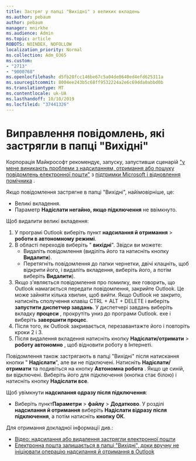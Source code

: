 ```yaml
---
title: Застряг у папці "Вихідні" з великих вкладень
ms.author: pebaum
author: pebaum
manager: mnirkhe
ms.audience: Admin
ms.topic: article
ROBOTS: NOINDEX, NOFOLLOW
localization_priority: Normal
ms.collection: Adm_O365
ms.custom:
- "2713"
- "9000768"
ms.openlocfilehash: d5fb20fcc146be67c5a04de0640ed4efd625311a
ms.sourcegitcommit: 8004ee243b5c68ff9532224a2e6c69dda0abbd0b
ms.translationtype: MT
ms.contentlocale: uk-UA
ms.lasthandoff: 10/10/2019
ms.locfileid: "37441326"
---
```

# <a name="fix-messages-that-are-stuck-in-the-outbox"></a>Виправлення повідомлень, які застрягли в папці "Вихідні"

Корпорація Майкрософт рекомендує, запуску, запустивши сценарій ["у мене виникають проблеми з надсиланням, отримання або пошуку повідомлень електронної пошти"](https://aka.ms/SaRA-OutlookSendReceive) з [підтримки Microsoft і відновлення помічника](https://diagnostics.office.com/#/) .

Якщо повідомлення застрягне в папці "Вихідні", найімовірніше, це:
- Великі вкладення.
- Параметр **Надіслати негайно, якщо підключення** не ввімкнуто.

Щоб видалити великі вкладення: 

1. У програмі Outlook виберіть пункт **надсилання й отримання** > **роботи в автономному режимі**. 
2. В області переходів виберіть " **вихідні**". Звідси ви можете: 
    - Видаліть повідомлення (виділіть його та натисніть кнопку **Видалити**).
    - Перетягніть повідомлення до папки чернетки, двічі клацніть, щоб відкрити його, і видаліть вкладення, виберіть його, а потім виберіть **Видалити**).
3. Якщо з'являється повідомлення про помилку, яке говорить, що Outlook намагається передати повідомлення, закрийте Outlook. Це може зайняти кілька хвилин, щоб вийти. Якщо Outlook не закрито, натисніть сполучення клавіш CTRL + ALT + DELETE і виберіть **запустити диспетчер завдань**. У диспетчері завдань виберіть вкладку **процеси** , прокрутіть униз до програми Outlook. exe і виберіть **завершити процес**.
4. Після того, як Outlook закривається, перезавантажте його і повторіть кроки 2 і 3. 
5. Після видалення вкладення натисніть кнопку **Надіслати/отримати** > **роботу автономно** , щоб відновити роботу в Інтернеті. 

Повідомлення також застрягають в папці "Вихідні" після натискання кнопки " **Надіслати**", але ви не підключені. Натисніть **Надіслати/отримати** та подивіться на кнопку **Автономна робота** . Якщо це синій, ви відключені. Виберіть його для підключення (кнопка стає білою) і натисніть кнопку **Надіслати все**.
 
Щоб увімкнути **надсилання одразу після підключення**:
 
- Виберіть пункт**Параметри** >   **файлу** > **Додатково**.
У розділі **надсилання й отримання** виберіть **Надіслати відразу після підключення**, а потім натисніть **кнопку ОК**.
 
Для отримання докладної інформації див.:
- [Відео: надсилання або видалення застрягли електронної пошти](https://support.office.com/article/Video-Send-or-delete-an-email-stuck-in-your-outbox-26d5d34a-4e5f-444a-a9e8-44db04a94dec) 
- [Електронна пошта залишається в папці "Вихідні", доки вручну не ініціювати операцію надсилання й отримання в Outlook](https://support.microsoft.com/help/2797572/email-stays-in-the-outbox-folder-until-you-manually-initiate-a-send-re)
